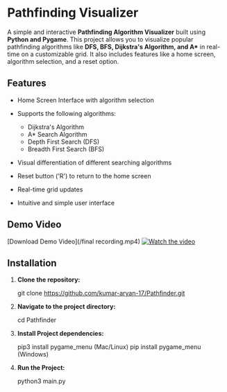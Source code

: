 # Pathfinding Visualizer

A simple and interactive **Pathfinding Algorithm Visualizer** built using **Python and Pygame**. This project allows you to visualize popular pathfinding algorithms like **DFS, BFS, Dijkstra's Algorithm, and A\*** in real-time on a customizable grid. It also includes features like a home screen, algorithm selection, and a reset option.

## Features

- Home Screen Interface with algorithm selection
- Supports the following algorithms:
  - Dijkstra's Algorithm
  - A* Search Algorithm
  - Depth First Search (DFS)
  - Breadth First Search (BFS)

- Visual differentiation of different searching algorithms
- Reset button ('R') to return to the home screen
- Real-time grid updates
- Intuitive and simple user interface


## Demo Video

[Download Demo Video](/final recording.mp4)
[![Watch the video](https://img.youtube.com/vi/h-Y4taHBi_c/0.jpg)](https://www.youtube.com/watch?v=h-Y4taHBi_c)


## Installation

1. **Clone the repository:**

    git clone https://github.com/kumar-aryan-17/Pathfinder.git

2. **Navigate to the project directory:**

    cd Pathfinder

3. **Install Project dependencies:**

     pip3 install pygame_menu (Mac/Linux)
     pip install pygame_menu (Windows)

4. **Run the Project:**

     python3 main.py




   




